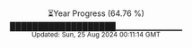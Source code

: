 <p align="center">
⏳Year Progress (64.76 %)<br>
███████████████████▁▁▁▁▁▁▁▁▁▁▁ <br>
<sub>Updated: Sun, 25 Aug 2024 00:11:14 GMT</sub>
</p>

